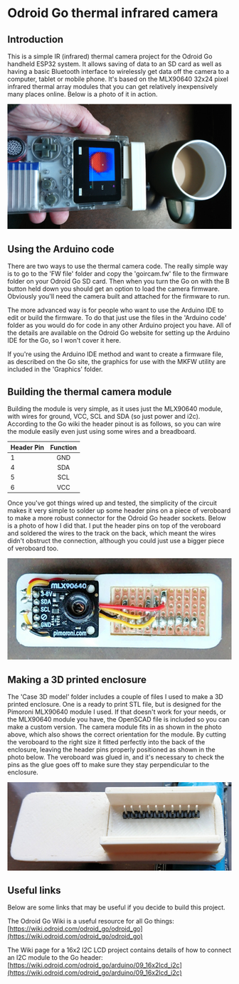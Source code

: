 # Odroid Go thermal infrared camera

## Introduction

This is a simple IR (infrared) thermal camera project for the Odroid Go handheld ESP32 system. It allows saving of data to an SD card as well as having a basic Bluetooth interface to wirelessly get data off the camera to a computer, tablet or mobile phone. It's based on the MLX90640 32x24 pixel infrared thermal array modules that you can get relatively inexpensively many places online. Below is a photo of it in action.

![The thermal camera in action](https://github.com/drandrewthomas/Odroid_Go_thermal_IR_camera/blob/master/Photos/cupheat.jpg)

## Using the Arduino code

There are two ways to use the thermal camera code. The really simple way is to go to the 'FW file' folder and copy the 'goircam.fw' file to the firmware folder on your Odroid Go SD card. Then when you turn the Go on with the B button held down you should get an option to load the camera firmware. Obviously you'll need the camera built and attached for the firmware to run.

The more advanced way is for people who want to use the Arduino IDE to edit or build the firmware. To do that just use the files in the 'Arduino code' folder as you would do for code in any other Arduino project you have. All of the details are available on the Odroid Go website for setting up the Arduino IDE for the Go, so I won't cover it here.

If you're using the Arduino IDE method and want to create a firmware file, as described on the Go site, the graphics for use with the MKFW utility are included in the 'Graphics' folder.

## Building the thermal camera module

Building the module is very simple, as it uses just the MLX90640 module, with wires for ground, VCC, SCL and SDA (so just power and i2c). According to the Go wiki the header pinout is as follows, so you can wire the module easily even just using some wires and a breadboard.

| Header Pin | Function |
| ---------- |:--------:|
| 1          | GND      |
| 4          | SDA      |
| 5          | SCL      |
| 6          | VCC      |

Once you've got things wired up and tested, the simplicity of the circuit makes it very simple to solder up some header pins on a piece of veroboard to make a more robust connector for the Odroid Go header sockets. Below is a photo of how I did that. I put the header pins on top of the veroboard and soldered the wires to the track on the back, which meant the wires didn't obstruct the connection, although you could just use a bigger piece of veroboard too.

![A photo of the circuit](https://github.com/drandrewthomas/Odroid_Go_thermal_IR_camera/blob/master/Photos/wiringinside.jpg)

## Making a 3D printed enclosure

The 'Case 3D model' folder includes a couple of files I used to make a 3D printed enclosure. One is a ready to print STL file, but is designed for the Pimoroni MLX90640 module I used. If that doesn't work for your needs, or the MLX90640 module you have, the OpenSCAD file is included so you can make a custom version. The camera module fits in as shown in the photo above, which also shows the correct orientation for the module. By cutting the veroboard to the right size it fitted perfectly into the back of the enclosure, leaving the header pins properly positioned as shown in the photo below. The veroboard was glued in, and it's necessary to check the pins as the glue goes off to make sure they stay perpendicular to the enclosure.

![A photo of the back of the enclosure showing the header pins glued in](https://github.com/drandrewthomas/Odroid_Go_thermal_IR_camera/blob/master/Photos/caseback.jpg)

## Useful links

Below are some links that may be useful if you decide to build this project.

The Odroid Go Wiki is a useful resource for all Go things: [https://wiki.odroid.com/odroid_go/odroid_go](https://wiki.odroid.com/odroid_go/odroid_go)

The Wiki page for a 16x2 I2C LCD project contains details of how to connect an I2C module to the Go header: [https://wiki.odroid.com/odroid_go/arduino/09_16x2lcd_i2c](https://wiki.odroid.com/odroid_go/arduino/09_16x2lcd_i2c)
